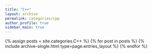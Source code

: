 ```yaml
---
title: "C++"
layout: archive
permalink: categories/cpp
author_profile: true
sidebar_main: true
---
```


{% assign posts = site.categories.C++ %}
{% for post in posts %} {% include archive-single.html type=page.entries_layout %} {% endfor %}